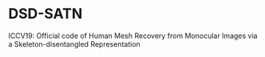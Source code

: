 # DSD-SATN
ICCV19: Official code of Human Mesh Recovery from Monocular Images via a Skeleton-disentangled Representation
